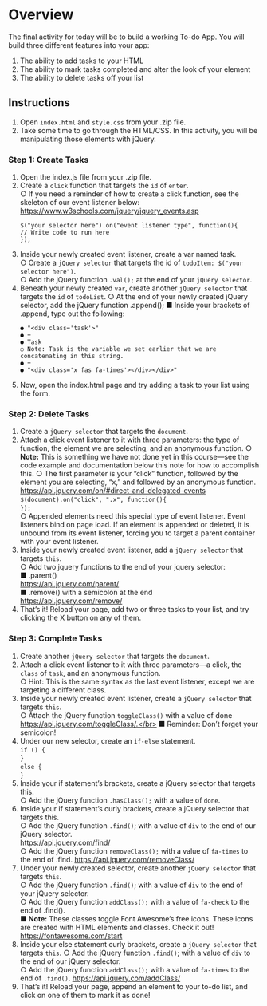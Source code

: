 # Overview

The final activity for today will be to build a working To-do App. You will build three different
features into your app:

1. The ability to add tasks to your HTML
2. The ability to mark tasks completed and alter the look of your element
3. The ability to delete tasks off your list

## Instructions

1. Open `index.html` and `style.css` from your .zip file.
2. Take some time to go through the HTML/CSS. In this activity, you will be manipulating
   those elements with jQuery.

### Step 1: Create Tasks

1. Open the index.js file from your .zip file.
2. Create a `click` function that targets the `id` of `enter`.</br>
   ○ If you need a reminder of how to create a click function, see the skeleton of our
   event listener below:
   https://www.w3schools.com/jquery/jquery_events.asp
    ```
    $("your selector here").on("event listener type", function(){
    // Write code to run here
    });
    ```
3. Inside your newly created event listener, create a var named task.</br>
   ○ Create a `jQuery selector` that targets the id of `todoItem: $("your selector here")`.</br>
   ○ Add the jQuery function `.val();` at the end of your `jQuery selector`.
4. Beneath your newly created `var`, create another `jQuery selector` that targets the `id` of
   `todoList`.
   ○ At the end of your newly created jQuery selector, add the jQuery function
   .append();
   ■ Inside your brackets of .append, type out the following:
    ```
    ● "<div class='task'>"
    ● +
    ● Task
    ○ Note: Task is the variable we set earlier that we are
    concatenating in this string.
    ● +
    ● "<div class='x fas fa-times'></div></div>"
    ```
5. Now, open the index.html page and try adding a task to your list using the form.

### Step 2: Delete Tasks

1. Create a `jQuery selector` that targets the `document`.
2. Attach a click event listener to it with three parameters: the type of function, the element
   we are selecting, and an anonymous function.
   ○ **Note:** This is something we have not done yet in this course—see the code
   example and documentation below this note for how to accomplish this.
   ○ The first parameter is your “click” function, followed by the element you are
   selecting, “x,” and followed by an anonymous function.</br>
   https://api.jquery.com/on/#direct-and-delegated-events </br>
   `$(document).on("click", ".x", function(){`</br>
   `});` </br>
   ○ Appended elements need this special type of event listener. Event listeners bind
   on page load. If an element is appended or deleted, it is unbound from its event
   listener, forcing you to target a parent container with your event listener.
3. Inside your newly created event listener, add a `jQuery selector` that targets `this`.</br>
   ○ Add two jquery functions to the end of your jquery selector:</br>
   ■ .parent()</br>
   https://api.jquery.com/parent/</br>
   ■ .remove() with a semicolon at the end</br>
   https://api.jquery.com/remove/
4. That’s it! Reload your page, add two or three tasks to your list, and try clicking the X
   button on any of them.

### Step 3: Complete Tasks

1. Create another `jQuery selector` that targets the `document`.
2. Attach a click event listener to it with three parameters—a click, the `class` of `task`, and an anonymous function. </br>
   ○ Hint: This is the same syntax as the last event listener, except we are targeting a
   different class.
3. Inside your newly created event listener, create a `jQuery selector` that targets `this`.</br>
   ○ Attach the jQuery function `toggleClass()` with a value of done
   https://api.jquery.com/toggleClass/.</br>
   ■ Reminder: Don’t forget your semicolon!
4. Under our new selector, create an `if-else` statement.</br>
   `if () {` </br>
   `}` </br>
   `else {` </br>
   `}` </br>
5. Inside your if statement’s brackets, create a jQuery selector that targets this.</br>
   ○ Add the jQuery function `.hasClass();` with a value of `done`.
6. Inside your if statement’s curly brackets, create a jQuery selector that targets this.</br>
   ○ Add the jQuery function `.find()`; with a value of `div` to the end of our jQuery
   selector.</br>
   https://api.jquery.com/find/</br>
   ○ Add the jQuery function `removeClass();` with a value of `fa-times` to the end of
   .find.
   https://api.jquery.com/removeClass/
7. Under your newly created selector, create another `jQuery selector` that targets `this`.</br>
   ○ Add the jQuery function `.find()`; with a value of `div` to the end of your jQuery
   selector.</br>
   ○ Add the jQuery function `addClass();` with a value of `fa-check` to the end of .find().</br>
   ■ **Note:** These classes toggle Font Awesome’s free icons. These icons are
   created with HTML elements and classes. Check it out!
   https://fontawesome.com/start
8. Inside your else statement curly brackets, create a `jQuery selector` that targets `this`.
   ○ Add the jQuery function `.find()`; with a value of `div` to the end of our jQuery
   selector.</br>
   ○ Add the jQuery function `addClass();` with a value of `fa-times` to the end of `.find()`.
   https://api.jquery.com/addClass/
9. That’s it! Reload your page, append an element to your to-do list, and click on one of
   them to mark it as done!
